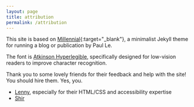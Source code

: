 ```yaml
---
layout: page
title: attribution
permalink: /attribution
---
```


This site is based on [Millennial](https://lenpaul.github.io/Millennial/){:target="_blank"}, a minimalist Jekyll theme for running a blog or publication by Paul Le.

The font is [Atkinson Hyperlegible](https://brailleinstitute.org/freefont), specifically designed for low-vision readers to improve character recognition.

Thank you to some lovely friends for their feedback and help with the site! You should hire them. Yes, you.

- [Lenny](http://www.wondra.codes/), especially for their HTML/CSS and accessibility expertise
- [Shir](https://shirgoldberg.com/)
